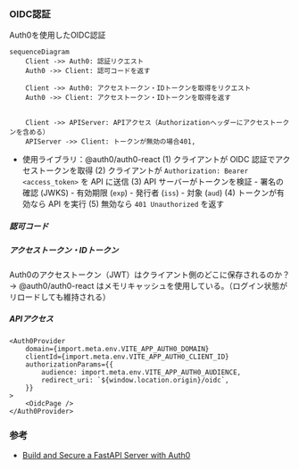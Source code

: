 

### OIDC認証

Auth0を使用したOIDC認証


```mermaid
sequenceDiagram
    Client ->> Auth0: 認証リクエスト
    Auth0 ->> Client: 認可コードを返す

    Client ->> Auth0: アクセストークン・IDトークンを取得をリクエスト
    Auth0 ->> Client: アクセストークン・IDトークンを取得を返す


    Client ->> APIServer: APIアクセス（Authorizationヘッダーにアクセストークンを含める）
    APIServer ->> Client: トークンが無効の場合401, 

```
* 使用ライブラリ：@auth0/auth0-react
(1) クライアントが OIDC 認証でアクセストークンを取得
(2) クライアントが `Authorization: Bearer <access_token>` を API に送信
(3) API サーバーがトークンを検証
      - 署名の確認 (JWKS)
      - 有効期限 (`exp`)
      - 発行者 (`iss`)
      - 対象 (`aud`)
(4) トークンが有効なら API を実行
(5) 無効なら `401 Unauthorized` を返す

##### 認可コード

##### アクセストークン・IDトークン
Auth0のアクセストークン（JWT）はクライアント側のどこに保存されるのか？
    -> @auth0/auth0-react はメモリキャッシュを使用している。（ログイン状態がリロードしても維持される）
##### APIアクセス

```[typescript]
<Auth0Provider
    domain={import.meta.env.VITE_APP_AUTH0_DOMAIN}
    clientId={import.meta.env.VITE_APP_AUTH0_CLIENT_ID}
    authorizationParams={{
        audience: import.meta.env.VITE_APP_AUTH0_AUDIENCE,
        redirect_uri: `${window.location.origin}/oidc`,
    }}
>
    <OidcPage />
</Auth0Provider>
```


### 参考
* [Build and Secure a FastAPI Server with Auth0](https://auth0.com/blog/build-and-secure-fastapi-server-with-auth0/)